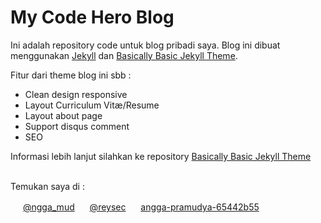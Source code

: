 # My Code Hero Blog

Ini adalah repository code untuk blog pribadi saya. Blog ini dibuat menggunakan [Jekyll](https://jekyllrb.com) dan [Basically Basic Jekyll Theme](https://mmistakes.github.io/jekyll-theme-basically-basic/).

Fitur dari theme blog ini sbb :
- Clean design responsive
- Layout Curriculum Vitæ/Resume
- Layout about page
- Support disqus comment
- SEO

Informasi lebih lanjut silahkan ke repository [Basically Basic Jekyll Theme](https://mmistakes.github.io/jekyll-theme-basically-basic/)

<br />
Temukan saya di :

<img src="https://cdn.rawgit.com/mmistakes/jekyll-theme-basically-basic/master/_includes/icon-twitter.svg" width="16" height="16"> [@ngga_mud](https://twitter.com/ngga_mud)
<img src="https://cdn.rawgit.com/mmistakes/jekyll-theme-basically-basic/master/_includes/icon-github.svg" width="16" height="16"> [@reysec](https://github.com/reysec)
<img src="https://cdn.rawgit.com/mmistakes/jekyll-theme-basically-basic/master/_includes/icon-linkedin.svg" width="16" height="16"> [angga-pramudya-65442b55](https://www.linkedin.com/in/angga-pramudya-65442b55)
